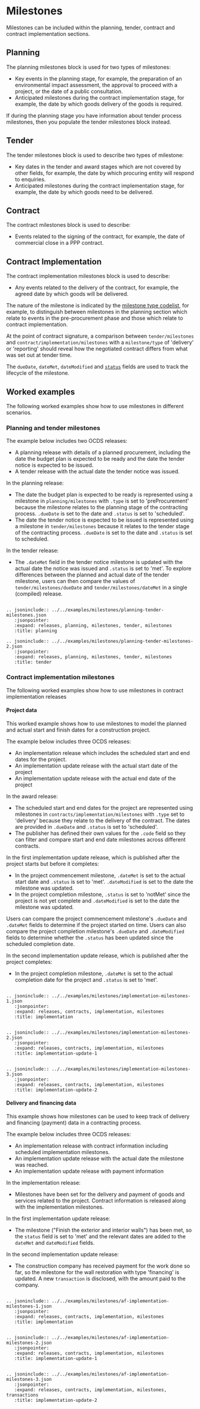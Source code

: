 # Milestones

Milestones can be included within the planning, tender, contract and contract implementation sections. 

## Planning

The planning milestones block is used for two types of milestones:
 * Key events in the planning stage, for example, the preparation of an environmental impact assessment, the approval to proceed with a project, or the date of a public consultation. 
 * Anticipated milestones during the contract implementation stage, for example, the date by which goods delivery of the goods is required.

If during the planning stage you have information about tender process milestones, then you
populate the tender milestones block instead.

## Tender

The tender milestones block is used to describe two types of milestone:
  * Key dates in the tender and award stages which are not covered by other fields, for example, the date by which procuring entity will respond to enquiries.
  * Anticipated milestones during the contract implementation stage, for example, the date by which goods need to be delivered.

## Contract

The contract milestones block is used to describe:
  * Events related to the signing of the contract, for example, the date of commercial close in a PPP contract.
 
## Contract Implementation

The contract implementation milestones block is used to describe:
  * Any events related to the delivery of the contract, for example, the agreed date by which goods will be delivered.

The nature of the milestone is indicated by the [milestone type codelist](../../../schema/codelists#milestone-type), for example, to distinguish between milestones in the planning section which relate to events in the pre-procurement phase and those which relate to contract implementation.

At the point of contract signature, a comparison between `tender/milestones` and `contract/implementation/milestones` with a `milestone/type` of 'delivery' or 'reporting' should reveal how the negotiated contract differs from what was set out at tender time.

The `dueDate`, `dateMet`, `dateModified` and [`status`](../../../schema/codelists/#milestone-status) fields are used to track the lifecycle of the milestone.

## Worked examples

The following worked examples show how to use milestones in different scenarios.

### Planning and tender milestones

The example below includes two OCDS releases:

* A planning release with details of a planned procurement, including the date the budget plan is expected to be ready and the date the tender notice is expected to be issued.
* A tender release with the actual date the tender notice was issued.

In the planning release:

* The date the budget plan is expected to be ready is represented using a milestone in `planning/milestones` with `.type` is set to 'preProcurement' because the milestone relates to the planning stage of the contracting process. `.dueDate` is set to the date and `.status` is set to 'scheduled'.
* The date the tender notice is expected to be issued is represented using a milestone in `tender/milestones` because it relates to the tender stage of the contracting process. `.dueDate` is set to the date and `.status` is set to scheduled.

In the tender release:

* The `.dateMet` field in the tender notice milestone is updated with the actual date the notice was issued and `.status` is set to 'met'.
To explore differences between the planned and actual date of the tender milestone, users can then compare the values of `tender/milestones/dueDate` and `tender/milestones/dateMet` in a single (compiled) release.

```eval_rst

.. jsoninclude:: ../../examples/milestones/planning-tender-milestones.json
   :jsonpointer: 
   :expand: releases, planning, milestones, tender, milestones
   :title: planning

.. jsoninclude:: ../../examples/milestones/planning-tender-milestones-2.json
   :jsonpointer: 
   :expand: releases, planning, milestones, tender, milestones
   :title: tender

```

### Contract implementation milestones

The following worked examples show how to use milestones in contract implementation releases

#### Project data

This worked example shows how to use milestones to model the planned and actual start and finish dates for a construction project.

The example below includes three OCDS releases:

* An implementation release which includes the scheduled start and end dates for the project.
* An implementation update release with the actual start date of the project
* An implementation update release with the actual end date of the project

In the award release:

* The scheduled start and end dates for the project are represented using milestones in `contracts/implementation/milestones` with `.type` set to 'delivery' because they relate to the delivery of the contract. The dates are provided in `.dueDate` and `.status` is set to 'scheduled'.
* The publisher has defined their own values for the `.code` field so they can filter and compare start and end date milestones across different contracts.

In the first implementation update release, which is published after the project starts but before it completes:
* In the project commencement milestone, `.dateMet` is set to the actual start date and `.status` is set to 'met'. `.dateModified` is set to the date the milestone was updated.
* In the project completion milestone, `.status` is set to 'notMet' since the project is not yet complete and `.dateModified` is set to the date the milestone was updated.

Users can compare the project commencement milestone's `.dueDate` and `.dateMet` fields to determine if the project started on time. Users can also compare the project completion milestone's `.dueDate` and `.dateModified` fields to determine whether the `.status` has been updated since the scheduled completion date.

In the second implementation update release, which is published after the project completes:
* In the project completion milestone, `.dateMet` is set to the actual completion date for the project and `.status` is set to 'met'.

```eval_rst

.. jsoninclude:: ../../examples/milestones/implementation-milestones-1.json
   :jsonpointer: 
   :expand: releases, contracts, implementation, milestones
   :title: implementation

```

```eval_rst

.. jsoninclude:: ../../examples/milestones/implementation-milestones-2.json
   :jsonpointer: 
   :expand: releases, contracts, implementation, milestones
   :title: implementation-update-1

```

```eval_rst

.. jsoninclude:: ../../examples/milestones/implementation-milestones-3.json
   :jsonpointer: 
   :expand: releases, contracts, implementation, milestones
   :title: implementation-update-2

```

#### Delivery and financing data

This example shows how milestones can be used to keep track of delivery and financing (payment) data in a contracting process.

The example below includes three OCDS releases:

* An implementation release with contract information including scheduled implementation milestones.
* An implementation update release with the actual date the milestone was reached.
* An implementation update release with payment information

In the implementation release:

* Milestones have been set for the delivery and payment of goods and services related to the project. Contract information is released along with the implementation milestones.

In the first implementation update release:

* The milestone ("Finish the exterior and interior walls") has been met, so the `status` field is set to 'met' and the relevant dates are added to the `dateMet` and `dateModified` fields.

In the second implementation update release:

* The construction company has received payment for the work done so far, so the milestone for the wall restoration with type 'financing' is updated. A new `transaction` is disclosed, with the amount paid to the company.

```eval_rst

.. jsoninclude:: ../../examples/milestones/af-implementation-milestones-1.json
   :jsonpointer: 
   :expand: releases, contracts, implementation, milestones
   :title: implementation

```

```eval_rst

.. jsoninclude:: ../../examples/milestones/af-implementation-milestones-2.json
   :jsonpointer: 
   :expand: releases, contracts, implementation, milestones
   :title: implementation-update-1

```

```eval_rst

.. jsoninclude:: ../../examples/milestones/af-implementation-milestones-3.json
   :jsonpointer: 
   :expand: releases, contracts, implementation, milestones, transactions
   :title: implementation-update-2

```
